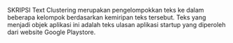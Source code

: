 SKRIPSI
Text Clustering merupakan pengelompokkan teks ke dalam beberapa kelompok berdasarkan kemiripan teks tersebut. Teks yang menjadi objek aplikasi ini adalah teks ulasan aplikasi startup yang diperoleh dari website Google Playstore.
